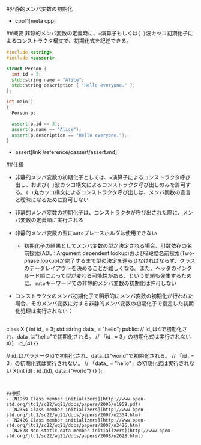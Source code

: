 #非静的メンバ変数の初期化
* cpp11[meta cpp]

##概要
非静的メンバ変数の定義時に、`=`演算子もしくは`{ }`波カッコ初期化子によるコンストラクタ構文で、初期化式を記述できる。

```cpp
#include <string>
#include <cassert>

struct Person {
  int id = 3;
  std::string name = "Alice";
  std::string description { "Hello everyone." };
};

int main()
{
  Person p;

  assert(p.id == 3);
  assert(p.name == "Alice");
  assert(p.description == "Hello everyone.");
}
```
* assert[link /reference/cassert/assert.md]


##仕様
- 非静的メンバ変数の初期化子としては、`=`演算子によるコンストラクタ呼び出し、および`{ }`波カッコ構文によるコンストラクタ呼び出しのみを許可する。`( )`丸カッコ構文によるコンストラクタ呼び出しは、メンバ関数の宣言と曖昧になるために許可しない
- 非静的メンバ変数の初期化子は、コンストラクタが呼び出された際に、メンバ変数の定義順に実行される
- 非静的メンバ変数の型に`auto`プレースホルダは使用できない
    - 初期化子の結果としてメンバ変数の型が決定される場合、引数依存の名前探索(ADL : Argument dependent lookup)および2段階名前探索(Two-phase lookup)が完了するまで型の決定を遅らせなければならず、クラスのデータレイアウトを決めることが難しくなる。また、ヘッダのインクルード順によって型が変わる可能性がある、という問題も発生するために、`auto`キーワードでの非静的メンバ変数の初期化は許可しない
- コンストラクタのメンバ初期化子で明示的にメンバ変数の初期化が行われた場合、そのメンバ変数に対する非静的メンバ変数の初期化子で指定した初期化処理は実行されない：

    ```cpp
class X {
  int id_ = 3;
  std::string data_ = "hello";
public:
  // id_は4で初期化され、data_は"hello"で初期化される。
  // 「id_ = 3」の初期化式は実行されない
  X() : id_(4) {}

  // id_はパラメータidで初期化され、data_は"world"で初期化される。
  // 「id_ = 3」の初期化式は実行されない。
  // 「data_ = "hello"」の初期化式は実行されない
  X(int id)
    : id_(id), data_("world") {}
};
```


##参照
- [N1959 Class member initializers](http://www.open-std.org/jtc1/sc22/wg21/docs/papers/2006/n1959.pdf)
- [N2354 Class member initializers](http://www.open-std.org/jtc1/sc22/wg21/docs/papers/2007/n2354.htm)
- [N2426 Class member initializers](http://www.open-std.org/jtc1/sc22/wg21/docs/papers/2007/n2426.htm)
- [N2628 Non-static data member initializers](http://www.open-std.org/jtc1/sc22/wg21/docs/papers/2008/n2628.html)


